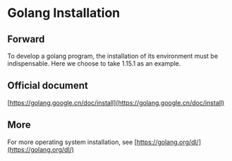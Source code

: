 # Golang Installation

## Forward
To develop a golang program, the installation of its environment must be indispensable. Here we choose to take 1.15.1 as an example.

## Official document
[https://golang.google.cn/doc/install](https://golang.google.cn/doc/install)

## More
For more operating system installation, see [https://golang.org/dl/](https://golang.org/dl/)
